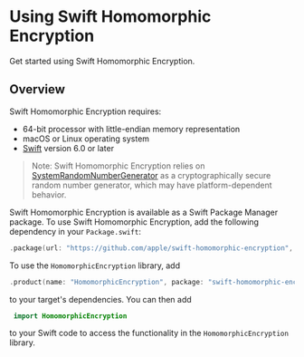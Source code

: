 # Using Swift Homomorphic Encryption

Get started using Swift Homomorphic Encryption.

## Overview
Swift Homomorphic Encryption requires:
* 64-bit processor with little-endian memory representation
* macOS or Linux operating system
* [Swift](https://www.swift.org/) version 6.0 or later

> Note: Swift Homomorphic Encryption relies on [SystemRandomNumberGenerator](https://developer.apple.com/documentation/swift/systemrandomnumbergenerator) as a cryptographically secure random number generator, which may have platform-dependent behavior.

Swift Homomorphic Encryption is available as a Swift Package Manager package.
To use Swift Homomorphic Encryption, add the following dependency in your `Package.swift`:
```swift
.package(url: "https://github.com/apple/swift-homomorphic-encryption", .upToNextMajor(from: "0.1.0")),
```
To use the `HomomorphicEncryption` library, add
```swift
.product(name: "HomomorphicEncryption", package: "swift-homomorphic-encryption"),
```
to your target's dependencies.
You can then add
```swift
 import HomomorphicEncryption
 ```
to your Swift code to access the functionality in the `HomomorphicEncryption` library.
